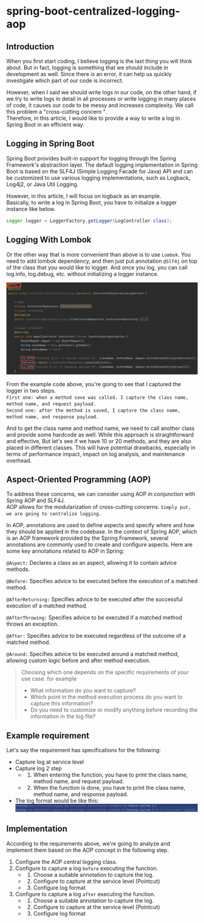 # spring-boot-centralized-logging-aop
## Introduction
When you first start coding, I believe logging is the last thing you will think about. But in fact, logging is something that we should include in development as well. Since there is an error, it can help us quickly investigate which part of our code is incorrect.

However, when I said we should write logs in our code, on the other hand, if we try to write logs in detail in all processes or write logging in many places of code, it causes our code to be messy and increases complexity. We call this problem a "cross-cutting concern ".\
Therefore, in this article, I would like to provide a way to write a log in Spring Boot in an efficient way.

## Logging in Spring Boot
Spring Boot provides built-in support for logging through the Spring Framework's abstraction layer. The default logging implementation in Spring Boot is based on the SLF4J (Simple Logging Facade for Java) API and can be customized to use various logging implementations, such as Logback, Log4j2, or Java Util Logging.

However, in this article, I will focus on logback as an example.\
Basically, to write a log in Spring Boot, you have to initialize a logger instance like below.
```java
Logger logger = LoggerFactory.getLogger(LogController.class);
```
## Logging With Lombok
Or the other way that is more convenient than above is to use `Lombok`. You need to add lombok dependency, and then just put annotation `@Slf4j` on top of the class that you would like to logger. And once you log, you can call log.info, log.debug, etc. without initializing a logger instance.

![enter image description here](images/logger-lombok.png)

From the example code above, you're going to see that I captured the logger in two steps.\
`First one: when a method save was called. I capture the class name, method name, and request payload.`\
`Second one: after the method is saved, I capture the class name, method name, and response payload.`

And to get the class name and method name, we need to call another class and provide some hardcode as well. While this approach is straightforward and effective, But let's see if we have 10 or 20 methods, and they are also placed in different classes. This will have potential drawbacks, especially in terms of performance impact, impact on log analysis, and maintenance overhead.

## Aspect-Oriented Programming (AOP)
To address these concerns, we can consider using AOP in conjunction with Spring AOP and SLF4J.\
AOP allows for the modularization of cross-cutting concerns. `Simply put, we are going to centralize logging.`

In AOP, annotations are used to define aspects and specify where and how they should be applied in the codebase. In the context of Spring AOP, which is an AOP framework provided by the Spring Framework, several annotations are commonly used to create and configure aspects. Here are some key annotations related to AOP in Spring:

`@Aspect:` Declares a class as an aspect, allowing it to contain advice methods.

`@Before:` Specifies advice to be executed before the execution of a matched method.

`@AfterReturning:` Specifies advice to be executed after the successful execution of a matched method.

`@AfterThrowing:` Specifies advice to be executed if a matched method throws an exception.

`@After:` Specifies advice to be executed regardless of the outcome of a matched method.

`@Around:` Specifies advice to be executed around a matched method, allowing custom logic before and after method execution.

> Choosing which one depends on the specific requirements of your use case. for example
> * What information do you want to capture?
> * Which point in the method execution process do you want to capture this information?
> * Do you need to customize or modify anything before recording the information in the log file?

## Example requirement
Let's say the requirement has specifications for the following:
* Capture log at service level
* Capture log 2 step
   * 1. When entering the function, you have to print the class name, method name, and request payload.
   * 2. When the function is done, you have to print the class name, method name, and response payload.
* The log format would be like this:
   ![enter image description here](images/example-log-format.png)

## Implementation
According to the requirements above, we're going to analyze and implement them based on the AOP concept in the following step.
1. Configure the AOP central logging class.
2. Configure to capture a log `before` executing the function.
   * 1. Choose a suitable annotation to capture the log.
   * 2. Configure to capture at the service level (Pointcut)
   * 3. Configure log format
3. Configure to capture a log `after` executing the function.
   * 1. Choose a suitable annotation to capture the log. 
   * 2. Configure to capture at the service level (Pointcut)
   * 3. Configure log format

